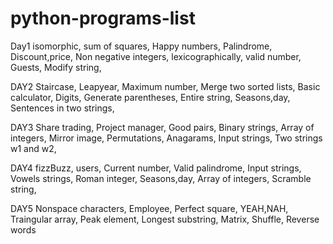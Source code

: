 # python-programs-list
Day1
isomorphic,
sum of squares,
Happy numbers,
Palindrome,
Discount,price,
Non negative integers,
lexicographically,
valid number,
Guests,
Modify string,

DAY2
Staircase,
Leapyear,
Maximum number,
Merge two sorted lists,
Basic calculator,
Digits,
Generate parentheses,
Entire string,
Seasons,day,
Sentences in two strings,

DAY3
Share trading,
Project manager,
Good pairs,
Binary strings,
Array of integers,
Mirror image,
Permutations,
Anagarams,
Input strings,
Two strings w1 and w2,

DAY4
fizzBuzz,
users,
Current number,
Valid palindrome,
Input strings,
Vowels strings,
Roman integer,
Seasons,day,
Array of integers,
Scramble string,

DAY5
Nonspace characters,
Employee,
Perfect square,
YEAH,NAH,
Traingular array,
Peak element,
Longest substring,
Matrix,
Shuffle,
Reverse words
